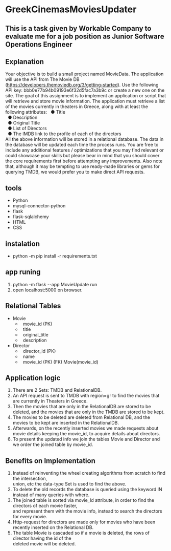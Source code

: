 # GreekCinemasMoviesUpdater

## This is a task given by Workable Company to evaluate me for a job position as Junior Software Operations Engineer

## Explanation 
Your objective is to build a small project named MovieData. The application will use the API
from The Movie DB (https://developers.themoviedb.org/3/getting-started). Use the following
API key: bbb0e77b94b09193e6f32d5fac7a3b9c or create a new one on the site.
The goal of this assignment is to implement an application or script that will retrieve and
store movie information.
The application must retrieve a list of the movies currently in theaters in Greece, along with
at least the following attributes:
 &nbsp; ● Title <br>
 &nbsp; ● Description <br>
 &nbsp; ● Original Title <br>
 &nbsp; ● List of Directors <br>
 &nbsp; ● The IMDB link to the profile of each of the directors <br>
All the above information will be stored in a relational database. The data in the database will
be updated each time the process runs.
You are free to include any additional features / optimizations that you may find relevant or
could showcase your skills but please bear in mind that you should cover the core
requirements first before attempting any improvements. Also note that, although it may be
tempting to use ready-made libraries or gems for querying TMDB, we would prefer you to
make direct API requests.

## tools
* Python
* mysql-connector-python
* flask
* flask-sqlalchemy
* HTML
* CSS

## instalation
* python -m pip install -r requirements.txt

## app runing
1) python -m flask --app MovieUpdate run
2) open localhost:5000 on browser.


## Relational Tables
* Movie
  - &nbsp; movie_id (PK)
  - &nbsp; title
  - &nbsp; original_title
  - &nbsp; description
* Director
  - &nbsp; director_id (PK)
  - &nbsp; name
  - &nbsp; movie_id (PK) (FK) Movie(movie_id)
 
 ## Application logic
 1) There are 2 Sets: TMDB and RelationalDB.
 2) An API request is sent to TMDB with region=gr to find the movies that are currently in Theaters in Greece.
 3) Then the movies that are only in the RelationalDB are stored to be deleted, and the movies that are only in the TMDB are stored to be kept.
 4) The movies to be deleted are deleted from Relational DB, and the movies to be kept are inserted in the RelationalDB.
 5) Afterwards, on the recently inserted movies we made requests about movie details keeping the movie_id, to acquire details about directors.
 6) To present the updated info we join the tables Movie and Director and we order the joined table by movie_id.

## Benefits on Implementation
1) Instead of reinventing the wheel creating algorithms from scratch to find the intersection,<br>union, etc the data-type Set is used to find the above.
2) To delete the old records the database is queried using the keyword IN instead of many queries with where.
3) The joined table is sorted via movie_Id attribute, in order to find the directors of each movie faster,<br>and represent them with the movie info, instead to search the directors for every movie.
4) Http-request for directors are made only for movies who have been recently inserted on the Relational DB.
5) The table Movie is cascaded so if a movie is deleted, the rows of director having the id of the<br>deleted movie will be deleted.

